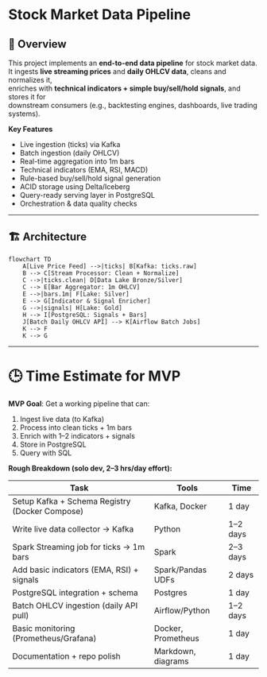 # Stock Market Data Pipeline

## 📖 Overview
This project implements an **end-to-end data pipeline** for stock market data.  
It ingests **live streaming prices** and **daily OHLCV data**, cleans and normalizes it,  
enriches with **technical indicators + simple buy/sell/hold signals**, and stores it for  
downstream consumers (e.g., backtesting engines, dashboards, live trading systems).

**Key Features**
- Live ingestion (ticks) via Kafka
- Batch ingestion (daily OHLCV)
- Real-time aggregation into 1m bars
- Technical indicators (EMA, RSI, MACD)
- Rule-based buy/sell/hold signal generation
- ACID storage using Delta/Iceberg
- Query-ready serving layer in PostgreSQL
- Orchestration & data quality checks

---

## 🏗️ Architecture

```mermaid
flowchart TD
    A[Live Price Feed] -->|ticks| B[Kafka: ticks.raw]
    B --> C[Stream Processor: Clean + Normalize]
    C -->|ticks.clean| D[Data Lake Bronze/Silver]
    C --> E[Bar Aggregator: 1m OHLCV]
    E -->|bars.1m| F[Lake: Silver]
    E --> G[Indicator & Signal Enricher]
    G -->|signals| H[Lake: Gold]
    H --> I[PostgreSQL: Signals + Bars]
    J[Batch Daily OHLCV API] --> K[Airflow Batch Jobs]
    K --> F
    K --> G
```
---

# 🕒 Time Estimate for MVP  

**MVP Goal**: Get a working pipeline that can:  
1. Ingest live data (to Kafka)  
2. Process into clean ticks + 1m bars  
3. Enrich with 1–2 indicators + signals  
4. Store in PostgreSQL  
5. Query with SQL  

**Rough Breakdown (solo dev, 2–3 hrs/day effort):**

| Task | Tools | Time |
|------|-------|------|
| Setup Kafka + Schema Registry (Docker Compose) | Kafka, Docker | 1 day |
| Write live data collector → Kafka | Python | 1–2 days |
| Spark Streaming job for ticks → 1m bars | Spark | 2–3 days |
| Add basic indicators (EMA, RSI) + signals | Spark/Pandas UDFs | 2 days |
| PostgreSQL integration + schema | Postgres | 1 day |
| Batch OHLCV ingestion (daily API pull) | Airflow/Python | 1–2 days |
| Basic monitoring (Prometheus/Grafana) | Docker, Prometheus | 1 day |
| Documentation + repo polish | Markdown, diagrams | 1 day |

